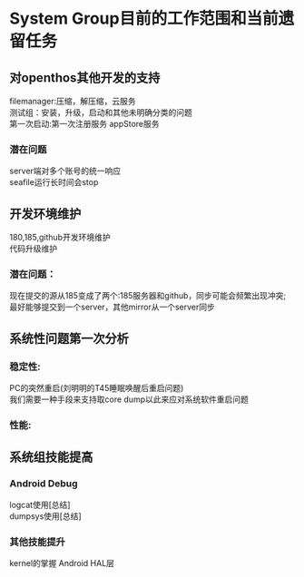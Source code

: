 # System Group目前的工作范围和当前遗留任务
## 对openthos其他开发的支持
filemanager:压缩，解压缩，云服务  
测试组：安装，升级，启动和其他未明确分类的问题  
第一次启动:第一次注册服务
appStore服务
### 潜在问题
server端对多个账号的统一响应  
seafile运行长时间会stop
## 开发环境维护
180,185,github开发环境维护  
代码升级维护  
### 潜在问题：
现在提交的源从185变成了两个:185服务器和github，同步可能会频繁出现冲突;　　
最好能够提交到一个server，其他mirror从一个server同步　　
## 系统性问题第一次分析
### 稳定性:
PC的突然重启(刘明明的T45睡眠唤醒后重启问题)  
我们需要一种手段来支持取core dump以此来应对系统软件重启问题
### 性能:

## 系统组技能提高
### Android Debug
logcat使用[总结]  
dumpsys使用[总结]  
### 其他技能提升
kernel的掌握
Android HAL层　
